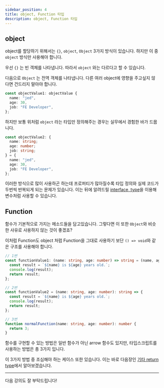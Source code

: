 ```yaml
---
sidebar_position: 4
title: object, Function 타입
description: object, Function 타입
---
```


<head>
  <meta name="title" content="Basic 학습 | 기초부터 시작하는 타입스크립트" data-rh="true" />
  <meta name="description" content="object, Function 타입" data-rh="true" />
  <meta property="og:title" content="Basic 학습 | 기초부터 시작하는 타입스크립트" data-rh="true" />
  <meta property="og:description" content="object, Function 타입" data-rh="true" />
</head>

## object

object를 할당하기 위해서는
`{}`, `object`, `Object` 3가지 방식이 있습니다. 하지만 이 중 `object` 방식만 사용해야 합니다.

우선 `{}` 는 빈 객체를 나타냅니다. 따라서 `object` 와는 다르다고 할 수 있습니다.

다음으로 `Object` 는 전역 객체를 나타냅니다. 다른 여러 object에 영향을 주고싶지 않다면 건드리지 말아야 합니다.

```ts
const objectValue1: objectValue {
  name: "jed",
  age: 30,
  job: "FE Developer",
};
```

하지만 보통 위처럼 `object` 라는 타입만 정의해주는 경우는 실무에서 경험한 바가 드뭅니다.

```ts
const objectValue2: {
  name: string;
  age: number;
  job: string;
} = {
  name: "jed",
  age: 30,
  job: "FE Developer",
};
```

이러한 방식으로 많이 사용하곤 하는데 프로퍼티가 많아질수록 타입 정의와 실제 코드가 두번씩 반복되게 되는 문제가 있습니다. 이는 뒤에 알려드릴 [interface, type](/docs/advanced-study/interface)을 이용해 변수처럼 사용할 수 있습니다.

## Function

함수가 기본적으로 가지는 메소드들을 담고있습니다. 그렇다면 이 또한 `Object`와 비슷한 사유로 사용하지 않는 것이 좋겠죠?

이처럼 Function도 object 처럼 Function을 그대로 사용하기 보단 `() => void`와 같은 구조를 사용해야 합니다.

```ts
// 1번
const functionValue1: (name: string, age: number) => string = (name, age) => {
  const result = `${name} is ${age} years old.`;
  console.log(result);
  return result;
};

// 2번
const functionValue2 = (name: string, age: number): string => {
  const result = `${name} is ${age} years old.`;
  console.log(result);
  return result;
};

// 3번
function normalFunction(name: string, age: number): number {
  return 3;
}
```

함수를 구현할 수 있는 방법은 일반 함수가 아닌 arrow 함수도 있지만, 타입스크립트를 사용하는 방법은 총 3가지 입니다.

이 3가지 방법 중 조심해야 하는 케이스 또한 있습니다.
이는 바로 다음장인 [기타 return type](/docs/basic-study/other-return-type)에서 알아보겠습니다.

---

다음 강의도 잘 부탁드립니다!
